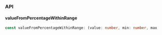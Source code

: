 

### API

#### valueFromPercentageWithinRange

```ts
const valueFromPercentageWithinRange: (value: number, min: number, max: number, minAllowed?: number, maxAllowed?: number) => number;
```

